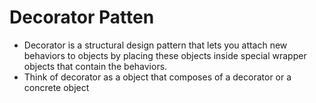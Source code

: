 # Decorator Patten
- Decorator is a structural design pattern that lets you attach new behaviors to objects by placing these objects inside special wrapper objects that contain the behaviors.
- Think of decorator as a object that composes of a decorator or a concrete object

